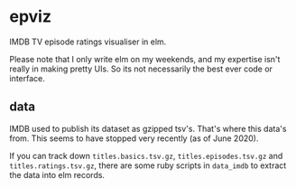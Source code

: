 # epviz

IMDB TV episode ratings visualiser in elm.

Please note that I only write elm on my weekends, and my expertise isn't really in making pretty UIs.
So its not necessarily the best ever code or interface.

## data

IMDB used to publish its dataset as gzipped tsv's. That's where this data's from.
This seems to have stopped very recently (as of June 2020).

If you can track down `titles.basics.tsv.gz`, `titles.episodes.tsv.gz` and `titles.ratings.tsv.gz`, there are some ruby scripts in `data_imdb` to extract the data into elm records.
